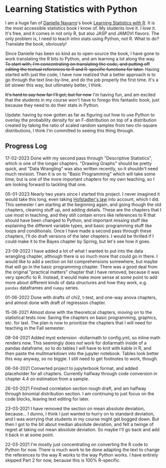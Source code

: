 # Learning Statistics with Python


I am a huge fan of <a href="https://djnavarro.net" target="_blank">Danielle Navarro</a>'s book <a href="https://learningstatisticswithr.com" target="_blank">Learning Statistics with R</a>. It is the most accessible statistics book I know of. My students love it. I love it. It's free, and it comes in not only R, but also JASP and JAMOVI flavors. The only problem is, I need to teach intro stats using Python, not R. What to do? Translate the book, obviously!

Since Danielle has been so kind as to open-source the book, I have gone to work translating the R bits to Python, and am learning a lot along the way. <del>To start with, I'm concentrating on translating the code, and putting off editing the textual references to R and R-specific functions for later.</del> Having started with just the code, I have now realized that a better approach is to go through the text line-by-line, and do the job properly the first time. It's a bit slower this way, but ultimately better, I think. 

<del>It's hard to say how far I'll get, but for now</del> I'm having fun, and am excited that the students in my course won't have to forego this fantastic book, just because they need to do their stats in Python.

Update: having by now gotten as far as figuring out how to use Python to overlay the probability density for an F-distribution on top of a distribution created by taking the ratio of scaled random samples from two chi-square distributions, I think I'm committed to seeing this thing through.



## Progress Log

17-02-2023 Done with my second pass through "Descriptive Statistics", which is one of the longer chapters. "Drawing Graphs" should be pretty quick, and "Data Wrangling" was also written recently, so it shouldn't need much revision. Then it is on to "Basic Programming" which will take some time, but is one of the more important chapters for my own teaching, so I am looking forward to tackling that one.

05-01-2023 Nearly two years since I started this project. I never imagined it would take this long, even taking [Hofstadter's law](https://en.wikipedia.org/wiki/Hofstadter%27s_law) into account, which I did. This semester I am starting at the beginning again, and going though the old chapters, cleaning stuff up, and adding details. These are the chapters that I use most in teaching, and they still contain errors like references to R that should have been changed to Python, and important missing stuff like explaining the different variable types, and basic programming stuff like loops and conditionals. Once I have made a second pass through these chapters, I'll do draft versions of the later chapters. I would be thrilled if I could make it to the Bayes chapter by Spring, but let's see how it goes.

23-09-2022 I have added a lot of what I wanted to put into the data wrangling chapter, although there is so much more that could go in there. I would like to add a section on list comprehensions somewhere, but maybe that will go in the basic programming chapter. There was a good deal from the original "practical matters" chapter that I have removed, because it was very specific to R. Instead, it would make more sense at some point to add more about different kinds of data structures and how they work, e.g. `pandas` dataframes and `numpy` series.

01-06-2022 Done with drafts of chi2, t-test, and one-way anova chapters, and almost done with draft of regression chapter.

15-06-2021 Almost done with the theoretical chapters, moving on to the statistical tests now. Saving the chapters on basic programming, graphics, etc. for last. The plan is now to prioritize the chapters that I will need for teaching in the Fall semester.

08-04-2021 Added myst extension -dollarmath to config.yml, so inline math renders now. This seemingly does *not* work for dollarmath inside of a pandas dataframe, so to do tables I will have to knit with kable in R, and then paste the mulitmarkdown into the jupyter notebook. Tables look better this way anyway, so no biggie. I still need to get footnotes to work, though.


06-04-2021 Converted project to jupyterbook format, and added placeholder for all chapters. Currently halfway through code conversion in chapter 4.4 on estimation from a sample.

26-03-2021 Finished correlation section rough draft, and am halfway through binomial distribution section. I am continuing to just focus on the code blocks, leaving text editing for later.

23-03-2021 I have removed the section on mean absolute deviation, because... I dunno, I think I just wanted to hurry on to standard deviation, and I was worrying that students in my course might get bogged down. But then I got to the bit about median absolute deviation, and felt a twinge of regret at taking out mean absolute deviation. So maybe I'll go back and add it back in at some point.

22-03-2021 I'm mostly just concentrating on converting the R code to Python for now. There is much work to be done adapting the text to change the references to the way R works to the way Python works. I have entirely skipped Part 2 for now, because this is 100% R-specific.
